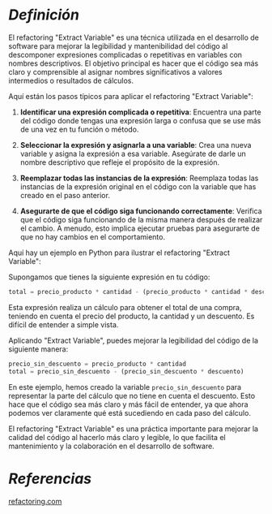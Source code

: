 # ***Definición***

El refactoring "Extract Variable" es una técnica utilizada en el desarrollo de software para mejorar la legibilidad y mantenibilidad del código al descomponer expresiones complicadas o repetitivas en variables con nombres descriptivos. El objetivo principal es hacer que el código sea más claro y comprensible al asignar nombres significativos a valores intermedios o resultados de cálculos.

Aquí están los pasos típicos para aplicar el refactoring "Extract Variable":

1. **Identificar una expresión complicada o repetitiva**: Encuentra una parte del código donde tengas una expresión larga o confusa que se use más de una vez en tu función o método.

2. **Seleccionar la expresión y asignarla a una variable**: Crea una nueva variable y asigna la expresión a esa variable. Asegúrate de darle un nombre descriptivo que refleje el propósito de la expresión.

3. **Reemplazar todas las instancias de la expresión**: Reemplaza todas las instancias de la expresión original en el código con la variable que has creado en el paso anterior.

4. **Asegurarte de que el código siga funcionando correctamente**: Verifica que el código siga funcionando de la misma manera después de realizar el cambio. A menudo, esto implica ejecutar pruebas para asegurarte de que no hay cambios en el comportamiento.

Aquí hay un ejemplo en Python para ilustrar el refactoring "Extract Variable":

Supongamos que tienes la siguiente expresión en tu código:

```python
total = precio_producto * cantidad - (precio_producto * cantidad * descuento)
```

Esta expresión realiza un cálculo para obtener el total de una compra, teniendo en cuenta el precio del producto, la cantidad y un descuento. Es difícil de entender a simple vista.

Aplicando "Extract Variable", puedes mejorar la legibilidad del código de la siguiente manera:

```python
precio_sin_descuento = precio_producto * cantidad
total = precio_sin_descuento - (precio_sin_descuento * descuento)
```

En este ejemplo, hemos creado la variable `precio_sin_descuento` para representar la parte del cálculo que no tiene en cuenta el descuento. Esto hace que el código sea más claro y más fácil de entender, ya que ahora podemos ver claramente qué está sucediendo en cada paso del cálculo.

El refactoring "Extract Variable" es una práctica importante para mejorar la calidad del código al hacerlo más claro y legible, lo que facilita el mantenimiento y la colaboración en el desarrollo de software.


# ***Referencias***
[refactoring.com](https://refactoring.com/catalog/extractVariable.html)